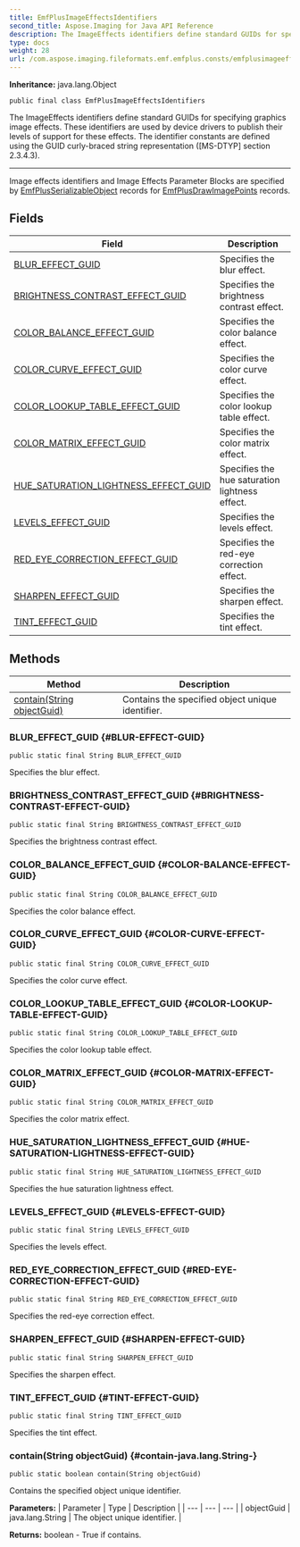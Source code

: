 ```yaml
---
title: EmfPlusImageEffectsIdentifiers
second_title: Aspose.Imaging for Java API Reference
description: The ImageEffects identifiers define standard GUIDs for specifying graphics image effects.
type: docs
weight: 28
url: /com.aspose.imaging.fileformats.emf.emfplus.consts/emfplusimageeffectsidentifiers/
---
```

**Inheritance:**
java.lang.Object
```
public final class EmfPlusImageEffectsIdentifiers
```

The ImageEffects identifiers define standard GUIDs for specifying graphics image effects. These identifiers are used by device drivers to publish their levels of support for these effects. The identifier constants are defined using the GUID curly-braced string representation ([MS-DTYP] section 2.3.4.3).

--------------------

Image effects identifiers and Image Effects Parameter Blocks are specified by [EmfPlusSerializableObject](../../com.aspose.imaging.fileformats.emf.emfplus.records/emfplusserializableobject) records for [EmfPlusDrawImagePoints](../../com.aspose.imaging.fileformats.emf.emfplus.records/emfplusdrawimagepoints) records.
## Fields

| Field | Description |
| --- | --- |
| [BLUR_EFFECT_GUID](#BLUR-EFFECT-GUID) | Specifies the blur effect. |
| [BRIGHTNESS_CONTRAST_EFFECT_GUID](#BRIGHTNESS-CONTRAST-EFFECT-GUID) | Specifies the brightness contrast effect. |
| [COLOR_BALANCE_EFFECT_GUID](#COLOR-BALANCE-EFFECT-GUID) | Specifies the color balance effect. |
| [COLOR_CURVE_EFFECT_GUID](#COLOR-CURVE-EFFECT-GUID) | Specifies the color curve effect. |
| [COLOR_LOOKUP_TABLE_EFFECT_GUID](#COLOR-LOOKUP-TABLE-EFFECT-GUID) | Specifies the color lookup table effect. |
| [COLOR_MATRIX_EFFECT_GUID](#COLOR-MATRIX-EFFECT-GUID) | Specifies the color matrix effect. |
| [HUE_SATURATION_LIGHTNESS_EFFECT_GUID](#HUE-SATURATION-LIGHTNESS-EFFECT-GUID) | Specifies the hue saturation lightness effect. |
| [LEVELS_EFFECT_GUID](#LEVELS-EFFECT-GUID) | Specifies the levels effect. |
| [RED_EYE_CORRECTION_EFFECT_GUID](#RED-EYE-CORRECTION-EFFECT-GUID) | Specifies the red-eye correction effect. |
| [SHARPEN_EFFECT_GUID](#SHARPEN-EFFECT-GUID) | Specifies the sharpen effect. |
| [TINT_EFFECT_GUID](#TINT-EFFECT-GUID) | Specifies the tint effect. |
## Methods

| Method | Description |
| --- | --- |
| [contain(String objectGuid)](#contain-java.lang.String-) | Contains the specified object unique identifier. |
### BLUR_EFFECT_GUID {#BLUR-EFFECT-GUID}
```
public static final String BLUR_EFFECT_GUID
```


Specifies the blur effect.

### BRIGHTNESS_CONTRAST_EFFECT_GUID {#BRIGHTNESS-CONTRAST-EFFECT-GUID}
```
public static final String BRIGHTNESS_CONTRAST_EFFECT_GUID
```


Specifies the brightness contrast effect.

### COLOR_BALANCE_EFFECT_GUID {#COLOR-BALANCE-EFFECT-GUID}
```
public static final String COLOR_BALANCE_EFFECT_GUID
```


Specifies the color balance effect.

### COLOR_CURVE_EFFECT_GUID {#COLOR-CURVE-EFFECT-GUID}
```
public static final String COLOR_CURVE_EFFECT_GUID
```


Specifies the color curve effect.

### COLOR_LOOKUP_TABLE_EFFECT_GUID {#COLOR-LOOKUP-TABLE-EFFECT-GUID}
```
public static final String COLOR_LOOKUP_TABLE_EFFECT_GUID
```


Specifies the color lookup table effect.

### COLOR_MATRIX_EFFECT_GUID {#COLOR-MATRIX-EFFECT-GUID}
```
public static final String COLOR_MATRIX_EFFECT_GUID
```


Specifies the color matrix effect.

### HUE_SATURATION_LIGHTNESS_EFFECT_GUID {#HUE-SATURATION-LIGHTNESS-EFFECT-GUID}
```
public static final String HUE_SATURATION_LIGHTNESS_EFFECT_GUID
```


Specifies the hue saturation lightness effect.

### LEVELS_EFFECT_GUID {#LEVELS-EFFECT-GUID}
```
public static final String LEVELS_EFFECT_GUID
```


Specifies the levels effect.

### RED_EYE_CORRECTION_EFFECT_GUID {#RED-EYE-CORRECTION-EFFECT-GUID}
```
public static final String RED_EYE_CORRECTION_EFFECT_GUID
```


Specifies the red-eye correction effect.

### SHARPEN_EFFECT_GUID {#SHARPEN-EFFECT-GUID}
```
public static final String SHARPEN_EFFECT_GUID
```


Specifies the sharpen effect.

### TINT_EFFECT_GUID {#TINT-EFFECT-GUID}
```
public static final String TINT_EFFECT_GUID
```


Specifies the tint effect.

### contain(String objectGuid) {#contain-java.lang.String-}
```
public static boolean contain(String objectGuid)
```


Contains the specified object unique identifier.

**Parameters:**
| Parameter | Type | Description |
| --- | --- | --- |
| objectGuid | java.lang.String | The object unique identifier. |

**Returns:**
boolean - True if contains.
